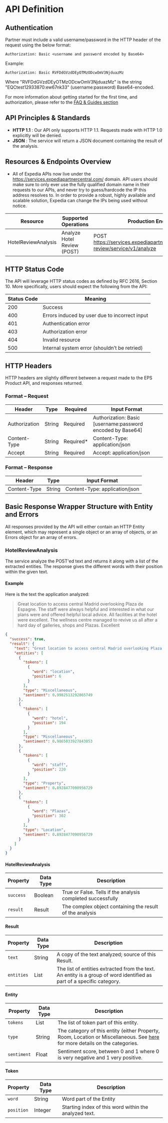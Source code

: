 # API Definition

## Authentication
Partner must include a valid username/password in the HTTP header of the request using the below format: 
```
Authorization: Basic <username and password encoded by Base64>
```
Example: 
```
Authorization: Basic RVFDdGVzdDEyOTMzODcwOmV3NjduazMz
```
Where "RVFDdGVzdDEyOTMzODcwOmV3NjduazMz" is the string "EQCtest12933870:ew67nk33" (username:password) Base64-encoded.

For more information about getting started for the first time, and authorization, please refer to the [FAQ & Guides section](guides.html#/howtogetstarted)

## API Principles & Standards

- **HTTP 1.1** : Our API only supports HTTP 1.1. Requests made with HTTP 1.0 explicitly will be denied.
- **JSON** : The service will return a JSON document containing the result of the analysis.

## Resources & Endpoints Overview
* All of Expedia APIs now live under the https://services.expediapartnercentral.com/ domain. API  users should make sure to only ever use the fully qualified domain name in their requests to our APIs, and never try to guess/hardcode the IP this address resolves to. In order to provide a robust, highly available and scalable solution, Expedia can change the IPs being used without notice.

| Resource | Supported Operations | Production Endpoint | Parameters |
| -------- | -------------------- | ------------------- | ---------- |
| HotelReviewAnalysis | Analyze Hotel Review (POST) | POST https://services.expediapartnercentral.com/hotel-review/service/v1/analyze | None  |


## HTTP Status Code

The API will leverage HTTP status codes as defined by RFC 2616, Section 10. More specifically, users should expect the following from the API: 

| Status Code | Meaning |
| ----------- | ------- |
| 200 | Success |
| 400 | Errors induced by user due to incorrect input |
| 401 | Authentication error |
| 403 | Authorization error |
| 404 | Invalid resource |
| 500 | Internal system error (shouldn’t be retried) |

## HTTP Headers
HTTP headers are slightly different between a request made to the EPS Product API, and responses returned.

### Format – Request
| Header | Type | Required | Input Format |
| ------ | ---- | -------- | ------------ |
| Authorization | String | Required | Authorization: Basic [username:password encoded by Base64] |
| Content-Type | String | Required* | Content-Type: application/json |
| Accept | String | Required | Accept: application/json |

### Format – Response
| Header | Type | Input Format |
| ------ | ---- | ------------ |
| Content-Type | String | Content-Type: application/json |

## Basic Response Wrapper Structure with Entity and Errors
All responses provided by the API will either contain an HTTP Entity element, which may represent a single object or an array of objects, or an Errors object for an array of errors. 

### HotelReviewAnalysis

The service analyze the POST'ed text and returns it along with a list of the extracted entities. The response gives the different words with their position within the given text.

#### Example

Here is the text the application analyzed:

> Great location to access central Madrid overlooking Plaza de Espagne. The staff were always helpful and interested in what our plans were and offered helpful local advice. All facilities at the hotel were excellent. The wellness centre managed to revive us all after a hard day of galleries, shops and Plazas. Excellent

```json
{
  "success": true,
  "result": {
    "text": "Great location to access central Madrid overlooking Plaza de Espagne. The staff were always helpful and interested in what our plans were and offered helpful local advice. All facilities at the hotel were excellent. The wellness centre managed to revive us all after a hard day of galleries, shops and Plazas. Excellent",
    "entities": [
      {
        "tokens": [
          {
            "word": "location",
            "position": 6
          }
        ],
        "type": "Miscellaneous",
        "sentiment": 0.9982513292865749
      },
      {
        "tokens": [
          {
            "word": "hotel",
            "position": 194
          }
        ],
        "type": "Miscellaneous",
        "sentiment": 0.9865033927843053
      },
      {
        "tokens": [
          {
            "word": "staff",
            "position": 220
          }
        ],
        "type": "Property",
        "sentiment": 0.8928477090956729
      },
      {
        "tokens": [
          {
            "word": "Plazas",
            "position": 302
          }
        ],
        "type": "Location",
        "sentiment": 0.8928477090956729
      }
    ]
  }
}
```

#### HotelReviewAnalysis 

| Property              | Data Type | Description                                                                                             |
|-----------------------|-----------|---------------------------------------------------------------------------------------------------------|
| `success`             | Boolean   | True or False. Tells if the analysis completed successfully                                             |
| `result`              | Result    | The complex object containing the result of the analysis                                                |

#### Result 

| Property              | Data Type | Description                                                                                             |
|-----------------------|-----------|---------------------------------------------------------------------------------------------------------|
| `text`                | String    | A copy of the text analyzed; source of this Result.                                                     |
| `entities`            | List<Entity>    | The list of entities extracted from the text. An entity is a group of word identified as part of a specific category.              |

#### Entity 

| Property              | Data Type | Description                                                                                             |
|-----------------------|-----------|---------------------------------------------------------------------------------------------------------|
| `tokens`              | List<Token>    | The list of token part of this entity.                                                    |
| `type`            | String   | The category of this entity (either Property, Room, Location or Miscellaneous. See [here](/apis/other/hotel-review-analyzer/overview.html) for more details on the categories.            |
| `sentiment`            | Float   | Sentiment score, between 0 and 1 where 0 is very negative and 1 very positive.              |

#### Token 

| Property              | Data Type | Description                                                                                             |
|-----------------------|-----------|---------------------------------------------------------------------------------------------------------|
| `word`              | String    | Word part of the Entity                                                    |
| `position`            | Integer   | Starting index of this word within the analyzed text.            |
